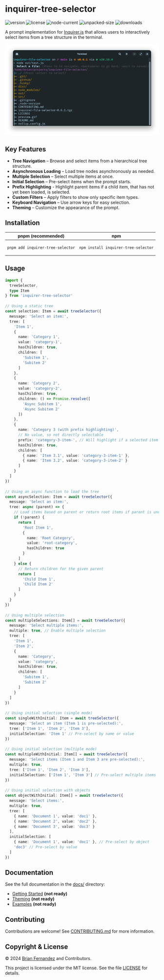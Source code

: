 # inquirer-tree-selector

![version](https://img.shields.io/npm/v/inquirer-tree-selector?label=latest)
![license](https://img.shields.io/npm/l/inquirer-tree-selector)
![node-current](https://img.shields.io/node/v/inquirer-tree-selector?color=darkgreen)
![unpacked-size](https://img.shields.io/npm/unpacked-size/inquirer-tree-selector)
![downloads](https://img.shields.io/npm/dt/inquirer-tree-selector)

A prompt implementation for [Inquirer.js](https://github.com/SBoudrias/Inquirer.js) that allows users to interactively select items from a tree structure in the terminal.

![banner](docs/banner.png)

## Key Features

- **Tree Navigation** – Browse and select items from a hierarchical tree structure.
- **Asynchronous Loading** – Load tree nodes asynchronously as needed.
- **Multiple Selection** – Select multiple items at once.
- **Initial Selection** – Pre-select items when the prompt starts.
- **Prefix Highlighting** - Highlight parent items if a child item, that has not yet been loaded, is selected.
- **Custom Filters** – Apply filters to show only specific item types.
- **Keyboard Navigation** – Use arrow keys for easy selection.
- **Theming** – Customize the appearance of the prompt.

## Installation

<table>
  <thead>
    <tr>
      <th>pnpm (recommended)</th>
      <th>npm</th>
    </tr>
  </thead>
  <tbody>
  <tr>
  <td>

```sh
pnpm add inquirer-tree-selector
```

  </td>
  <td>

```sh
npm install inquirer-tree-selector
```

  </td>
  </tr>
  </tbody>
</table>

## Usage

```ts
import {
  treeSelector,
  type Item
} from 'inquirer-tree-selector'

// Using a static tree
const selection: Item = await treeSelector({
  message: 'Select an item:',
  tree: [
    'Item 1',
    {
      name: 'Category 1',
      value: 'category-1',
      hasChildren: true,
      children: [
        'Subitem 1',
        'Subitem 2'
      ]
    },
    {
      name: 'Category 2',
      value: 'category-2',
      hasChildren: true,
      children: () => Promise.resolve([
        'Async Subitem 1',
        'Async Subitem 2'
      ])
    },
    {
      name: 'Category 3 (with prefix highlighting)',
      // No value, so not directly selectable
      prefix: 'category-3-item-', // Will highlight if a selected item starts with this
      hasChildren: true,
      children: [
        { name: 'Item 3.1', value: 'category-3-item-1' },
        { name: 'Item 3.2', value: 'category-3-item-2' }
      ]
    }
  ]
})

// Using an async function to load the tree
const asyncSelection: Item = await treeSelector({
  message: 'Select an item:',
  tree: async (parent) => {
    // Load items based on parent or return root items if parent is undefined
    if (!parent) {
      return [
        'Root Item 1',
        {
          name: 'Root Category',
          value: 'root-category',
          hasChildren: true
        }
      ]
    } else {
      // Return children for the given parent
      return [
        'Child Item 1',
        'Child Item 2'
      ]
    }
  }
})

// Using multiple selection
const multipleSelections: Item[] = await treeSelector({
  message: 'Select multiple items:',
  multiple: true, // Enable multiple selection
  tree: [
    'Item 1',
    'Item 2',
    {
      name: 'Category',
      value: 'category',
      hasChildren: true,
      children: [
        'Subitem 1',
        'Subitem 2'
      ]
    }
  ]
})

// Using initial selection (single mode)
const singleWithInitial: Item = await treeSelector({
  message: 'Select an item (Item 1 is pre-selected):',
  tree: ['Item 1', 'Item 2', 'Item 3'],
  initialSelection: 'Item 1' // Pre-select by name or value
})

// Using initial selection (multiple mode)
const multipleWithInitial: Item[] = await treeSelector({
  message: 'Select items (Item 1 and Item 3 are pre-selected):',
  multiple: true,
  tree: ['Item 1', 'Item 2', 'Item 3'],
  initialSelection: ['Item 1', 'Item 3'] // Pre-select multiple items
})

// Using initial selection with objects
const objectWithInitial: Item[] = await treeSelector({
  message: 'Select items:',
  multiple: true,
  tree: [
    { name: 'Document 1', value: 'doc1' },
    { name: 'Document 2', value: 'doc2' },
    { name: 'Document 3', value: 'doc3' }
  ],
  initialSelection: [
    { name: 'Document 1', value: 'doc1' }, // Pre-select by object
    'doc3' // Pre-select by value
  ]
})
```

## Documentation

See the full documentation in the [docs/](docs/) directory:

- [Getting Started](docs/getting-started.md) **(not ready)**
- [Theming](docs/theming.md) **(not ready)**
- [Examples](docs/examples.md) **(not ready)**

## Contributing

Contributions are welcome! See [CONTRIBUTING.md](CONTRIBUTING.md) for more information.

## Copyright & License

© 2024 [Brian Fernandez](https://github.com/br14n-sol) and Contributors.

This project is licensed under the MIT license. See the file [LICENSE](LICENSE) for details.
